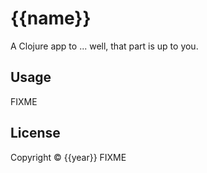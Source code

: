 # {{name}}

A Clojure app to ... well, that part is up to you.

## Usage

FIXME

## License

Copyright © {{year}} FIXME
